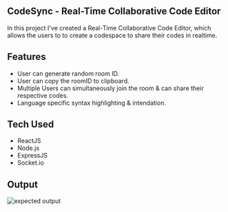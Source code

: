 ## CodeSync - Real-Time Collaborative Code Editor

In this project I've created a Real-Time Collaborative Code Editor, which allows the users to to create a codespace to share their codes in realtime.

## Features

- User can generate random room ID.
- User can copy the roomID to clipboard.
- Multiple Users can simultaneously join the room & can share their respective codes.
- Language specific syntax highlighting & intendation.

## Tech Used

- ReactJS
- Node.js
- ExpressJS
- Socket.io

## Output

![expected output](/output/codeSync.png)
